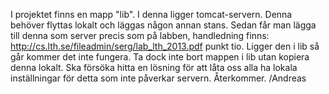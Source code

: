 I projektet finns en mapp "lib". I denna ligger tomcat-servern. Denna behöver flyttas lokalt och läggas någon annan stans. Sedan får man lägga till denna som server precis som på labben, handledning finns: http://cs.lth.se/fileadmin/serg/lab_lth_2013.pdf punkt tio. Ligger den i lib så går kommer det inte fungera. Ta dock inte bort mappen i lib utan kopiera denna lokalt. Ska försöka hitta en lösning för att låta oss alla ha lokala inställningar för detta som inte påverkar servern. Återkommer. /Andreas